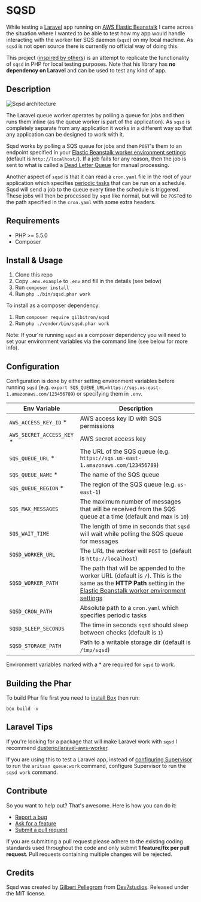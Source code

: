 # SQSD

While testing a [Laravel](https://laravel.com) app running on [AWS Elastic Beanstalk](https://aws.amazon.com/elasticbeanstalk/) I came across the situation where I wanted to be able to test how my app would handle interacting with the worker tier SQS daemon (`sqsd`) on my local machine. As `sqsd` is not open source there is currently no official way of doing this.

This project ([inspired by others](https://github.com/proofme/sqsd)) is an attempt to replicate the functionality of `sqsd` in PHP for local testing purposes. Note that his library has **no dependency on Laravel** and can be used to test any kind of app.

## Description

![Sqsd architecture](https://cloud.githubusercontent.com/assets/203882/25480291/1719d8ca-2b40-11e7-8a2c-37831e59559c.png)

The Laravel queue worker operates by polling a queue for jobs and then runs them inline (as the queue worker is part of the application). As `sqsd` is completely separate from any application it works in a different way so that any application can be designed to work with it.

Sqsd works by polling a SQS queue for jobs and then `POST`'s them to an endpoint specified in your [Elastic Beanstalk worker environment settings](http://docs.aws.amazon.com/elasticbeanstalk/latest/dg/using-features-managing-env-tiers.html#using-features-managing-env-tiers-worker-settings) (default is `http://localhost/`). If a job fails for any reason, then the job is sent to what is called a [Dead Letter Queue](http://docs.aws.amazon.com/elasticbeanstalk/latest/dg/using-features-managing-env-tiers.html#worker-deadletter) for manual processing.

Another aspect of `sqsd` is that it can read a `cron.yaml` file in the root of your application which specifies [periodic tasks](http://docs.aws.amazon.com/elasticbeanstalk/latest/dg/using-features-managing-env-tiers.html#worker-periodictasks) that can be run on a schedule. Sqsd will send a job to the queue every time the schedule is triggered. These jobs will then be processed by `sqsd` like normal, but will be `POST`ed to the path specified in the `cron.yaml` with some extra headers.

## Requirements

* PHP >= 5.5.0
* Composer

## Install & Usage

1. Clone this repo
1. Copy `.env.example` to `.env` and fill in the details (see below)
1. Run `composer install`
1. Run `php ./bin/sqsd.phar work`

To install as a composer dependency:

1. Run `composer require gilbitron/sqsd`
1. Run `php ./vendor/bin/sqsd.phar work`

Note: If your're running `sqsd` as a composer dependency you will need to set your environment variables via the command line (see below for more info).

## Configuration

Configuration is done by either setting environment variables before running `sqsd` (e.g. `export SQS_QUEUE_URL=https://sqs.us-east-1.amazonaws.com/123456789`) or specifying them in `.env`.

| Env Variable | Description |
| --- | --- |
| `AWS_ACCESS_KEY_ID` * | AWS access key ID with SQS permissions |
| `AWS_SECRET_ACCESS_KEY` * | AWS secret access key |
| `SQS_QUEUE_URL` * | The URL of the SQS queue (e.g. `https://sqs.us-east-1.amazonaws.com/123456789`) |
| `SQS_QUEUE_NAME` * | The name of the SQS queue |
| `SQS_QUEUE_REGION` * | The region of the SQS queue (e.g. `us-east-1`) |
| `SQS_MAX_MESSAGES` | The maximum number of messages that will be received from the SQS queue at a time (default and max is `10`) |
| `SQS_WAIT_TIME` | The length of time in seconds that `sqsd` will wait while polling the SQS queue for messages |
| `SQSD_WORKER_URL` | The URL the worker will `POST` to (default is `http://localhost`) |
| `SQSD_WORKER_PATH` | The path that will be appended to the worker URL (default is `/`). This is the same as the **HTTP Path** setting in the [Elastic Beanstalk worker environment settings](http://docs.aws.amazon.com/elasticbeanstalk/latest/dg/using-features-managing-env-tiers.html#using-features-managing-env-tiers-worker-settings) |
| `SQSD_CRON_PATH` | Absolute path to a `cron.yaml` which specifies periodic tasks |
| `SQSD_SLEEP_SECONDS` | The time in seconds `sqsd` should sleep between checks (default is `1`) |
| `SQSD_STORAGE_PATH` | Path to a writable storage dir (default is `/tmp/sqsd`) |

Environment variables marked with a * are required for `sqsd` to work.

## Building the Phar

To build Phar file first you need to [install Box](https://github.com/box-project/box2) then run:

```
box build -v
```

## Laravel Tips

If you're looking for a package that will make Laravel work with `sqsd` I recommend [dusterio/laravel-aws-worker](https://github.com/dusterio/laravel-aws-worker).

If you are using this to test a Laravel app, instead of [configuring Supervisor](https://laravel.com/docs/5.4/queues#supervisor-configuration) to run the `aritsan queue:work` command, configure Supervisor to run the `sqsd work` command.

## Contribute

So you want to help out? That's awesome. Here is how you can do it:

* [Report a bug](https://github.com/gilbitron/sqsd/issues)
* [Ask for a feature](https://github.com/gilbitron/sqsd/issues)
* [Submit a pull request](https://github.com/gilbitron/sqsd/pulls)

If you are submitting a pull request please adhere to the existing coding standards used throughout the code
and only submit **1 feature/fix per pull request**. Pull requests containing multiple changes will be rejected.

## Credits

Sqsd was created by [Gilbert Pellegrom](http://gilbert.pellegrom.me) from
[Dev7studios](http://dev7studios.co). Released under the MIT license.
